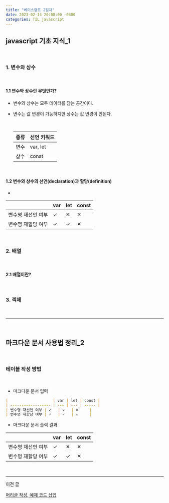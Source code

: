 ```yaml
---
title: "베이스캠프 2일차"
date: 2023-02-14 20:00:00 -0400
categories: TIL javascript
---
```



## javascript 기초 지식\_1

<br>

### 1. 변수와 상수

<br>

#### 1.1 변수와 상수란 무엇인가?

- 변수와 상수는 모두 데이터를 담는 공간이다.
- 변수는 값 변경이 가능하지만 상수는 값 변경이 안된다.

    <br>

  | 종류 | 선언 키워드 |
  | ---- | ----------- |
  | 변수 | var, let    |
  | 상수 | const       |

    <br>

#### 1.2 변수와 상수의 선언(declaration)과 할당(definition)

-

|                    | var | let | const |
| ------------------ | --- | --- | ----- |
| 변수명 재선언 여부 | ✓   | ✕   | ✕     |
| 변수명 재할당 여부 | ✓   | ✓   | ✕     |

<br>

### 2. 배열

<br>

#### 2.1 배열이란?

<br>

### 3. 겍체

<br>

<hr>

<br>

## 마크다운 문서 사용법 정리\_2

<br>

### 테이블 작성 방법

<br>

- 마크다운 문서 입력

```markdown
|                    | var | let | const |
| ------------------ | --- | --- | ----- |
| 변수명 재선언 여부 | ✓   | ✕   | ✕     |
| 변수명 재할당 여부 | ✓   | ✓   | ✕     |
```

- 마크다운 문서 출력 결과

|                    | var | let | const |
| ------------------ | --- | --- | ----- |
| 변수명 재선언 여부 | ✓   | ✕   | ✕     |
| 변수명 재할당 여부 | ✓   | ✓   | ✕     |

<br>
<hr>

이전 글

[머리글 작성, 예제 코드 삽입](https://codecamp-online.com/ground/26)
